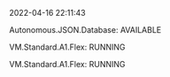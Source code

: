 2022-04-16 22:11:43

Autonomous.JSON.Database: AVAILABLE

VM.Standard.A1.Flex: RUNNING

VM.Standard.A1.Flex: RUNNING